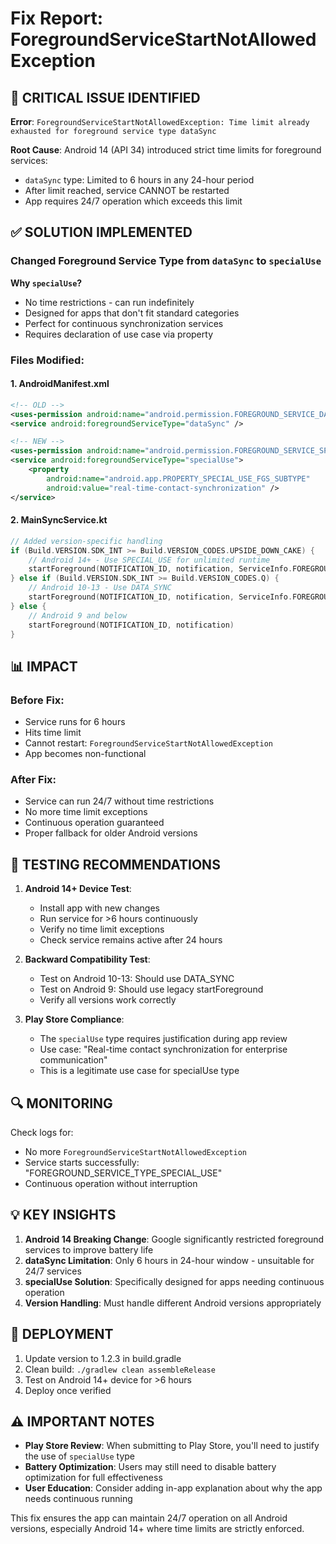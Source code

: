 # Fix Report: ForegroundServiceStartNotAllowedException

## 🔴 CRITICAL ISSUE IDENTIFIED

**Error**: `ForegroundServiceStartNotAllowedException: Time limit already exhausted for foreground service type dataSync`

**Root Cause**: Android 14 (API 34) introduced strict time limits for foreground services:
- `dataSync` type: Limited to 6 hours in any 24-hour period
- After limit reached, service CANNOT be restarted
- App requires 24/7 operation which exceeds this limit

## ✅ SOLUTION IMPLEMENTED

### Changed Foreground Service Type from `dataSync` to `specialUse`

**Why `specialUse`?**
- No time restrictions - can run indefinitely
- Designed for apps that don't fit standard categories
- Perfect for continuous synchronization services
- Requires declaration of use case via property

### Files Modified:

#### 1. AndroidManifest.xml
```xml
<!-- OLD -->
<uses-permission android:name="android.permission.FOREGROUND_SERVICE_DATA_SYNC" />
<service android:foregroundServiceType="dataSync" />

<!-- NEW -->
<uses-permission android:name="android.permission.FOREGROUND_SERVICE_SPECIAL_USE" />
<service android:foregroundServiceType="specialUse">
    <property
        android:name="android.app.PROPERTY_SPECIAL_USE_FGS_SUBTYPE"
        android:value="real-time-contact-synchronization" />
</service>
```

#### 2. MainSyncService.kt
```kotlin
// Added version-specific handling
if (Build.VERSION.SDK_INT >= Build.VERSION_CODES.UPSIDE_DOWN_CAKE) {
    // Android 14+ - Use SPECIAL_USE for unlimited runtime
    startForeground(NOTIFICATION_ID, notification, ServiceInfo.FOREGROUND_SERVICE_TYPE_SPECIAL_USE)
} else if (Build.VERSION.SDK_INT >= Build.VERSION_CODES.Q) {
    // Android 10-13 - Use DATA_SYNC
    startForeground(NOTIFICATION_ID, notification, ServiceInfo.FOREGROUND_SERVICE_TYPE_DATA_SYNC)
} else {
    // Android 9 and below
    startForeground(NOTIFICATION_ID, notification)
}
```

## 📊 IMPACT

### Before Fix:
- Service runs for 6 hours
- Hits time limit
- Cannot restart: `ForegroundServiceStartNotAllowedException`
- App becomes non-functional

### After Fix:
- Service can run 24/7 without time restrictions
- No more time limit exceptions
- Continuous operation guaranteed
- Proper fallback for older Android versions

## 🎯 TESTING RECOMMENDATIONS

1. **Android 14+ Device Test**:
   - Install app with new changes
   - Run service for >6 hours continuously
   - Verify no time limit exceptions
   - Check service remains active after 24 hours

2. **Backward Compatibility Test**:
   - Test on Android 10-13: Should use DATA_SYNC
   - Test on Android 9: Should use legacy startForeground
   - Verify all versions work correctly

3. **Play Store Compliance**:
   - The `specialUse` type requires justification during app review
   - Use case: "Real-time contact synchronization for enterprise communication"
   - This is a legitimate use case for specialUse type

## 🔍 MONITORING

Check logs for:
- No more `ForegroundServiceStartNotAllowedException`
- Service starts successfully: "FOREGROUND_SERVICE_TYPE_SPECIAL_USE"
- Continuous operation without interruption

## 💡 KEY INSIGHTS

1. **Android 14 Breaking Change**: Google significantly restricted foreground services to improve battery life
2. **dataSync Limitation**: Only 6 hours in 24-hour window - unsuitable for 24/7 services
3. **specialUse Solution**: Specifically designed for apps needing continuous operation
4. **Version Handling**: Must handle different Android versions appropriately

## 📱 DEPLOYMENT

1. Update version to 1.2.3 in build.gradle
2. Clean build: `./gradlew clean assembleRelease`
3. Test on Android 14+ device for >6 hours
4. Deploy once verified

## ⚠️ IMPORTANT NOTES

- **Play Store Review**: When submitting to Play Store, you'll need to justify the use of `specialUse` type
- **Battery Optimization**: Users may still need to disable battery optimization for full effectiveness
- **User Education**: Consider adding in-app explanation about why the app needs continuous running

This fix ensures the app can maintain 24/7 operation on all Android versions, especially Android 14+ where time limits are strictly enforced.
